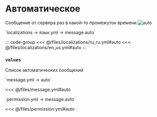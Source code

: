 # Автоматическое

Сообщение от сервера раз в какой-то промежуток времени
![auto](/auto.png)

[//]: # (localization)
<!--@include: @/parts/words.md#localization--> 
<!--@include: @/parts/words.md#path--> `localizations → язык.yml → message.auto`

<!--@include: @/parts/words.md#default--> 

::: code-group
<<< @/files/localizations/ru_ru.yml#auto
<<< @/files/localizations/en_us.yml#auto
:::

### `values`

Список автоматических сообщений

[//]: # (message.yml)
<!--@include: @/parts/words.md#setting-->
<!--@include: @/parts/words.md#path--> `message.yml → auto`

<!--@include: @/parts/words.md#default-->
<<< @/files/message.yml#auto

<!--@include: @/parts/enable.md-->
<!--@include: @/parts/random.md-->
<!--@include: @/parts/destination.md-->
<!--@include: @/parts/ticker.md-->
<!--@include: @/parts/sound.md-->

[//]: # (permission.yml)
<!--@include: @/parts/words.md#permission-->
<!--@include: @/parts/words.md#path--> `permission.yml → message.auto`

<!--@include: @/parts/words.md#default-->
<<< @/files/permission.yml#auto

<!--@include: @/parts/permission/permissionTier3.md-->
<!--@include: @/parts/permission/sound.md-->